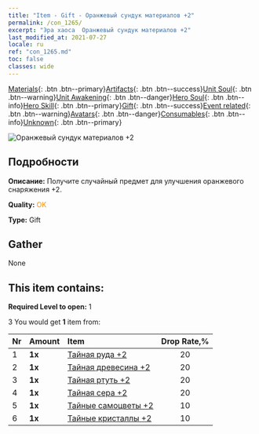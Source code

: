 ```yaml
---
title: "Item - Gift - Оранжевый сундук материалов +2"
permalink: /con_1265/
excerpt: "Эра хаоса  Оранжевый сундук материалов +2"
last_modified_at: 2021-07-27
locale: ru
ref: "con_1265.md"
toc: false
classes: wide
---
```

 [Materials](/ItemsRU/){: .btn .btn--primary}[Artifacts](/ItemsRU/Artifacts/){: .btn .btn--success}[Unit Soul](/ItemsRU/UnitSoul/){: .btn .btn--warning}[Unit Awakening](/ItemsRU/UnitAwakening/){: .btn .btn--danger}[Hero Soul](/ItemsRU/HeroSoul/){: .btn .btn--info}[Hero Skill](/ItemsRU/HeroSkill/){: .btn .btn--primary}[Gift](/ItemsRU/Gift/){: .btn .btn--success}[Event related](/ItemsRU/Events/){: .btn .btn--warning}[Avatars](/ItemsRU/Avatars/){: .btn .btn--danger}[Consumables](/ItemsRU/Consumables/){: .btn .btn--info}[Unknown](/ItemsRU/Unknown/){: .btn .btn--primary}

 ![Оранжевый сундук материалов +2](/images/t/i_304002.png)

## Подробности
 **Описание:** Получите случайный предмет для улучшения оранжевого снаряжения +2.

 **Quality:** <span style="color: #FF8C00">OK</span>

 **Type:** Gift

## Gather

  None

## This item contains:

 **Required Level to open:** 1

 3 You would get **1** item  from:

  | Nr | Amount |     Item    | Drop Rate,% |
  |:---|:-------|:------------|:---------:|
  | 1 |  **1x** | [Тайная руда +2](/ItemsRU/mat_75/) | 20 | 
  | 2 |  **1x** | [Тайная древесина +2](/ItemsRU/mat_76/) | 20 | 
  | 3 |  **1x** | [Тайная ртуть +2](/ItemsRU/mat_77/) | 20 | 
  | 4 |  **1x** | [Тайная сера +2](/ItemsRU/mat_78/) | 20 | 
  | 5 |  **1x** | [Тайные самоцветы +2](/ItemsRU/mat_79/) | 10 | 
  | 6 |  **1x** | [Тайные кристаллы +2](/ItemsRU/mat_80/) | 10 | 
